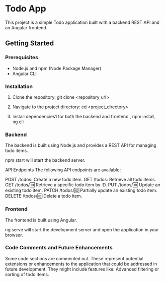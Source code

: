 # Todo App

This project is a simple Todo application built with a backend REST API and an Angular frontend.

## Getting Started

### Prerequisites

* Node.js and npm (Node Package Manager)
* Angular CLI

### Installation

1. Clone the repository:
git clone <repository_url>

2. Navigate to the project directory:
cd <project_directory>

3. Install dependencies1 for both the backend and frontend , npm install, ng cli

### Backend
The backend is built using Node.js and provides a REST API for managing todo items.

npm start will start the backend server.

API Endpoints
The following API endpoints are available:

POST /todos: Create a new todo item.
GET /todos: Retrieve all todo items.
GET /todos/:id: Retrieve a specific todo item by ID.
PUT /todos/:id: Update an existing todo item.
PATCH /todos/:id: Partially update an existing todo item.
DELETE /todos/:id: Delete a todo item.


### Frontend
The frontend is built using Angular.

ng serve will start the development server and open the application in your browser.

### Code Comments and Future Enhancements
Some code sections are commented out. These represent potential extensions or enhancements to the application that could be addressed in future development.  They might include features like:
Advanced filtering or sorting of todo items.


